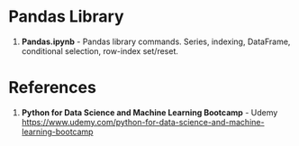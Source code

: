 # Pandas Library

1.  **Pandas.ipynb** - Pandas library commands.  Series, indexing, DataFrame, conditional selection, row-index set/reset. 
 
#  References
1.  **Python for Data Science and Machine Learning Bootcamp** - Udemy   
	https://www.udemy.com/python-for-data-science-and-machine-learning-bootcamp
